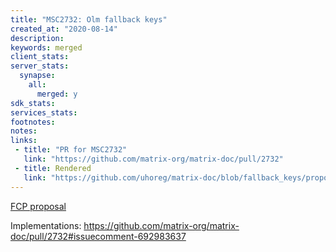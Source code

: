 ```yaml
---
title: "MSC2732: Olm fallback keys"
created_at: "2020-08-14"
description:
keywords: merged
client_stats:
server_stats:
  synapse:
    all:
      merged: y
sdk_stats:
services_stats:
footnotes:
notes:
links:
 - title: "PR for MSC2732"
   link: "https://github.com/matrix-org/matrix-doc/pull/2732"
 - title: Rendered
   link: "https://github.com/uhoreg/matrix-doc/blob/fallback_keys/proposals/2732-olm-fallback-keys.md"
---
```


[FCP proposal](https://github.com/matrix-org/matrix-doc/pull/2732#issuecomment-705053777)

Implementations: https://github.com/matrix-org/matrix-doc/pull/2732#issuecomment-692983637
